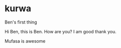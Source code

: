 # kurwa
Ben's first thing

Hi Ben, this is Ben. How are you? I am good thank you.

Mufasa is awesome
